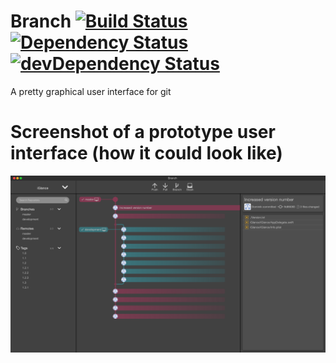 # Branch  [![Build Status](https://img.shields.io/travis/D0miH/branch.svg?style=flat-square)](https://travis-ci.org/D0miH/branch) [![Dependency Status](https://david-dm.org/D0miH/branch.svg?style=flat-square)](https://david-dm.org/D0miH/branch) [![devDependency Status](https://david-dm.org/D0miH/branch/dev-status.svg?style=flat-square)](https://david-dm.org/D0miH/branch#info=devDependencies)
A pretty graphical user interface for git

# Screenshot of a prototype user interface (how it could look like)
![](BranchPrototype.png)
